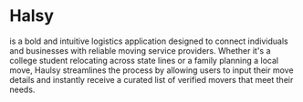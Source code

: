 # Halsy

is a bold and intuitive logistics application designed to connect individuals and businesses with reliable moving service providers. Whether it's a college student relocating across state lines or a family planning a local move, Haulsy streamlines the process by allowing users to input their move details and instantly receive a curated list of verified movers that meet their needs.


